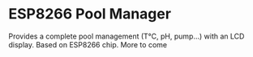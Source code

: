 # ESP8266 Pool Manager
Provides a complete pool management (T°C, pH, pump...) with an LCD display. Based on ESP8266 chip. More to come
